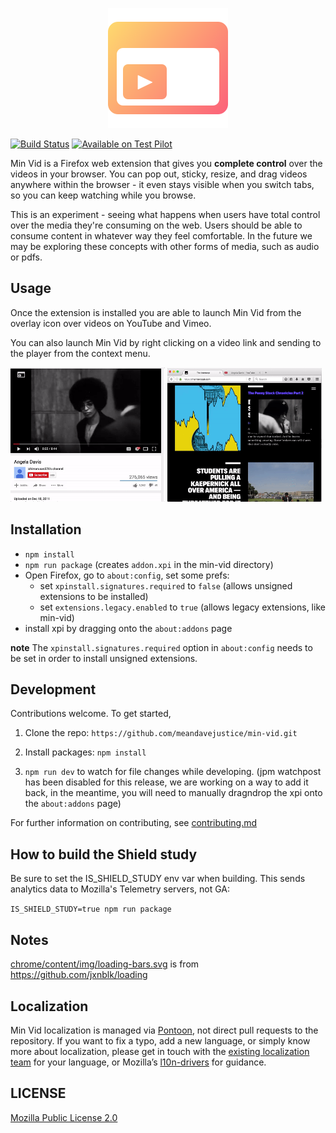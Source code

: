 <p align="center">
  <a href="https://testpilot.firefox.com/experiments/min-vid">
    <img width="192" src="docs/images/gradient-logo.png">
  </a>
</p>

[![Build Status](https://travis-ci.org/meandavejustice/min-vid.svg?branch=master)](https://travis-ci.org/meandavejustice/min-vid) [![Available on Test Pilot](https://img.shields.io/badge/available_on-Test_Pilot-0996F8.svg)](https://testpilot.firefox.com/experiments/min-vid)

Min Vid is a Firefox web extension that gives you **complete control**
over the videos in your browser. You can pop out, sticky, resize, and
drag videos anywhere within the browser - it even stays visible when
you switch tabs, so you can keep watching while you browse.

This is an experiment - seeing what happens when users have
total control over the media they're consuming on the web. Users should be
able to consume content in whatever way they feel comfortable. In the
future we may be exploring these concepts with other forms of media,
such as audio or pdfs.

## Usage

Once the extension is installed you are able to launch Min Vid from the
overlay icon over videos on YouTube and Vimeo.

You can also launch Min Vid by right clicking on a video link and
sending to the player from the context menu.

<img src="docs/images/launching.gif" width="49%"/>
<img src="docs/images/dragging.gif" width="49%"/>

## Installation

* `npm install`
* `npm run package` (creates `addon.xpi` in the min-vid directory)
* Open Firefox, go to `about:config`, set some prefs:
  * set `xpinstall.signatures.required` to `false` (allows unsigned extensions to be installed)
  * set `extensions.legacy.enabled` to `true` (allows legacy extensions, like min-vid)
* install xpi by dragging onto the `about:addons` page

**note**
The `xpinstall.signatures.required` option in `about:config` needs to
be set in order to install unsigned extensions.

## Development
Contributions welcome. To get started,

1.  Clone the repo: `https://github.com/meandavejustice/min-vid.git`

2.  Install packages:  `npm install`

3. `npm run dev` to watch for file changes while developing. (jpm watchpost has been disabled for this
release, we are working on a way to add it back, in the meantime, you will need to manually dragndrop
the xpi onto the `about:addons` page)

For further information on contributing, see [contributing.md](./contributing.md)

## How to build the Shield study

Be sure to set the IS_SHIELD_STUDY env var when building. This sends analytics data to Mozilla's Telemetry servers, not GA:

`IS_SHIELD_STUDY=true npm run package`

## Notes

[chrome/content/img/loading-bars.svg](chrome/content/img/loading-bars.svg) is from https://github.com/jxnblk/loading

## Localization

Min Vid localization is managed via [Pontoon](https://pontoon.mozilla.org/projects/test-pilot-min-vid/), not direct pull requests to the repository. If you want to fix a typo, add a new language, or simply know more about localization, please get in touch with the [existing localization team](https://pontoon.mozilla.org/teams/) for your language, or Mozilla’s [l10n-drivers](https://wiki.mozilla.org/L10n:Mozilla_Team#Mozilla_Corporation) for guidance.

## LICENSE
[Mozilla Public License 2.0](LICENSE)
